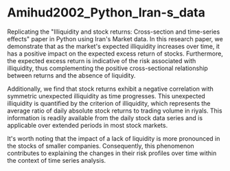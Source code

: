 # Amihud2002_Python_Iran-s_data
Replicating the "Illiquidity and stock returns: Cross-section and time-series effects" paper in Python using Iran's Market data.
In this research paper, we demonstrate that as the market's expected illiquidity increases over time, it has a positive impact on the expected excess return of stocks. Furthermore, the expected excess return is indicative of the risk associated with illiquidity, thus complementing the positive cross-sectional relationship between returns and the absence of liquidity.

Additionally, we find that stock returns exhibit a negative correlation with symmetric unexpected illiquidity as time progresses. This unexpected illiquidity is quantified by the criterion of illiquidity, which represents the average ratio of daily absolute stock returns to trading volume in riyals. This information is readily available from the daily stock data series and is applicable over extended periods in most stock markets.

It's worth noting that the impact of a lack of liquidity is more pronounced in the stocks of smaller companies. Consequently, this phenomenon contributes to explaining the changes in their risk profiles over time within the context of time series analysis.
